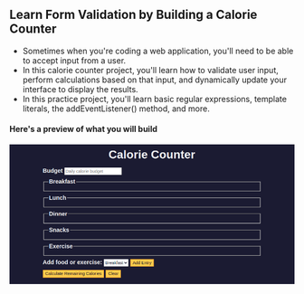 ## Learn Form Validation by Building a Calorie Counter
- Sometimes when you're coding a web application, you'll need to be able to accept input from a user.
- In this calorie counter project, you'll learn how to validate user input, perform calculations based on that input, and dynamically update your interface to display the results.
- In this practice project, you'll learn basic regular expressions, template literals, the addEventListener() method, and more.

#### Here's a preview of what you will build
![Preview of Calorie Counter](img/image.png)